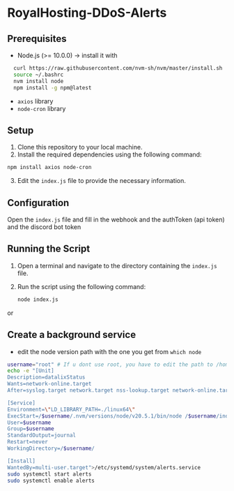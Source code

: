 # RoyalHosting-DDoS-Alerts

## Prerequisites

- Node.js (>= 10.0.0) -> install it with
```bash
  curl https://raw.githubusercontent.com/nvm-sh/nvm/master/install.sh | bash 
  source ~/.bashrc
  nvm install node
  npm install -g npm@latest
```
- `axios` library
- `node-cron` library

## Setup

1. Clone this repository to your local machine.
2. Install the required dependencies using the following command:
```bash
npm install axios node-cron
```
3. Edit the `index.js` file to provide the necessary information.

## Configuration

Open the `index.js` file and fill in the webhook and the authToken (api token) and the discord bot token

## Running the Script

1. Open a terminal and navigate to the directory containing the `index.js` file.
2. Run the script using the following command:
   
   ```sh
   node index.js
   ```
or
## Create a background service
- edit the node version path with the one you get from `which node`
```bash
username="root" # If u dont use root, you have to edit the path to /home/$username
echo -e "[Unit]
Description=datalixStatus
Wants=network-online.target
After=syslog.target network.target nss-lookup.target network-online.target

[Service]
Environment=\"LD_LIBRARY_PATH=./linux64\"
ExecStart=/$username/.nvm/versions/node/v20.5.1/bin/node /$username/index.js
User=$username
Group=$username
StandardOutput=journal
Restart=never
WorkingDirectory=/$username/

[Install]
WantedBy=multi-user.target">/etc/systemd/system/alerts.service
sudo systemctl start alerts
sudo systemctl enable alerts
```
